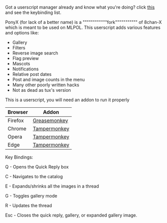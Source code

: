 Got a userscript manager already and know what you're doing? click [this](https://github.com/Equus2/PonyX/raw/2-0_pure/PonyX.user.js) and see the keybinding list.


PonyX (for lack of a better name) is a """"""""""""fork""""""""""" of 8chan-X which is meant to be used on MLPOL.
This userscript adds various features and options like:
 * Gallery
 * Filters
 * Reverse image search
 * Flag preview
 * Mascots
 * Notifications
 * Relative post dates
 * Post and image counts in the menu
 * Many other poorly written hacks
 * Not as dead as tux's version

This is a userscript, you will need an addon to run it properly

Browser|Addon
----   |----
Firefox|[Greasemonkey](https://addons.mozilla.org/en-US/firefox/addon/greasemonkey/)
Chrome |[Tampermonkey](https://chrome.google.com/webstore/detail/tampermonkey/dhdgffkkebhmkfjojejmpbldmpobfkfo)
Opera  |[Tampermonkey](https://addons.opera.com/en/extensions/details/tampermonkey-beta/?display=en)
Edge   |[Tampermonkey](https://www.microsoft.com/en-us/store/p/tampermonkey/9nblggh5162s)

Key Bindings:


Q - Opens the Quick Reply box


C - Navigates to the catalog


E - Expands/shrinks all the images in a thread


G - Toggles gallery mode


R - Updates the thread


Esc - Closes the quick reply, gallery, or expanded gallery image.
